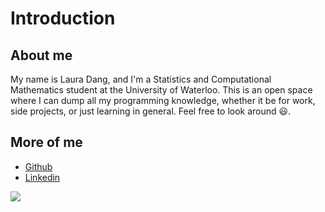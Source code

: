 # Introduction

## About me

My name is Laura Dang, and I'm a Statistics and Computational Mathematics student at the University of Waterloo. This is an open space where I can dump all my programming knowledge, whether it be for work, side projects, or just learning in general. Feel free to look around :smiley:.

## More of me

- [Github](https://github.com/lauradang)
- [Linkedin](https://www.linkedin.com/in/laura-dang/)

![](https://media1.tenor.com/images/8aaf0058c4a0377fde8d02587a6be370/tenor.gif?itemid=4440541)

